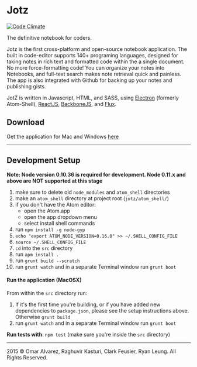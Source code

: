 # Jotz

[![Code Climate](https://codeclimate.com/github/jotzio/jotz/badges/gpa.svg)](https://codeclimate.com/github/jotzio/jotz)

The definitive notebook for coders. 

Jotz is the first cross-platform and open-source notebook application. The built in code-editor supports 140+ programing languages, designed for taking notes in rich text and formatted code within the a single document. No more force-formatting code! You can organize your notes into Notebooks, and full-text search makes note retrieval quick and painless. The app is also integrated with Github for backing up your notes and publishing gists. 

JotZ is written in Javascript, HTML, and SASS, using [Electron](https://github.com/atom/electron) (formerly Atom-Shell),  [ReactJS](http://facebook.github.io/react/), [BackboneJS](https://backbonejs.org), and [Flux](https://facebook.github.io/flux/). 

## Download

Get the application for Mac and Windows [here](jotzio.github.io/jotz)

---

## Development Setup

**Note: Node version 0.10.36 is required for development. Node 0.11.x and above are NOT supported at this stage**

1. make sure to delete old `node_modules` and `atom_shell` directories
1. make an `atom_shell` directory at project root (`jotz/atom_shell/`)
1. if you don't have the Atom editor:
    - open the Atom.app
    - open the app dropdown menu
    - select install shell commands
1. run `npm install -g node-gyp`
1. `echo "export ATOM_NODE_VERSION=0.16.0" >> ~/.SHELL_CONFIG_FILE`
2. `source ~/.SHELL_CONFIG_FILE`
1. `cd` into the `src` directory
1. run `apm install .`
1. run `grunt build --scratch`
1. run `grunt watch` and in a separate Terminal window run `grunt boot`

#### Run the application (MacOSX)
From within the `src` directory run:

1. If it's the first time you're building, or if you have added new dependencies to `package.json`, please see the setup instructions above. Otherwise `grunt build`
2. run `grunt watch` and in a separate Terminal window run `grunt boot`

**Run tests with**: `npm test` (make sure you're inside the `src` directory)

---

2015 &copy; Omar Alvarez, Raghuvir Kasturi, Clark Feusier, Ryan Leung. All Rights Reserved.
